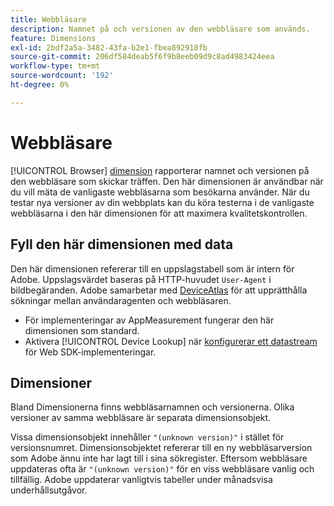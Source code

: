 ```yaml
---
title: Webbläsare
description: Namnet på och versionen av den webbläsare som används.
feature: Dimensions
exl-id: 2bdf2a5a-3482-43fa-b2e1-fbea892918fb
source-git-commit: 206df584deab5f6f9b8eeb09d9c8ad4983424eea
workflow-type: tm+mt
source-wordcount: '192'
ht-degree: 0%

---
```


# Webbläsare

[!UICONTROL Browser] [dimension](overview.md) rapporterar namnet och versionen på den webbläsare som skickar träffen. Den här dimensionen är användbar när du vill mäta de vanligaste webbläsarna som besökarna använder. När du testar nya versioner av din webbplats kan du köra testerna i de vanligaste webbläsarna i den här dimensionen för att maximera kvalitetskontrollen.

## Fyll den här dimensionen med data

Den här dimensionen refererar till en uppslagstabell som är intern för Adobe. Uppslagsvärdet baseras på HTTP-huvudet `User-Agent` i bildbegäranden. Adobe samarbetar med [DeviceAtlas](https://deviceatlas.com/) för att upprätthålla sökningar mellan användaragenten och webbläsaren.

* För implementeringar av AppMeasurement fungerar den här dimensionen som standard.
* Aktivera [!UICONTROL Device Lookup] när [konfigurerar ett datastream](https://experienceleague.adobe.com/docs/experience-platform/datastreams/configure.html?lang=sv-SE) för Web SDK-implementeringar.

## Dimensioner

Bland Dimensionerna finns webbläsarnamnen och versionerna. Olika versioner av samma webbläsare är separata dimensionsobjekt.

Vissa dimensionsobjekt innehåller `"(unknown version)"` i stället för versionsnumret. Dimensionsobjektet refererar till en ny webbläsarversion som Adobe ännu inte har lagt till i sina sökregister. Eftersom webbläsare uppdateras ofta är `"(unknown version)"` för en viss webbläsare vanlig och tillfällig. Adobe uppdaterar vanligtvis tabeller under månadsvisa underhållsutgåvor.